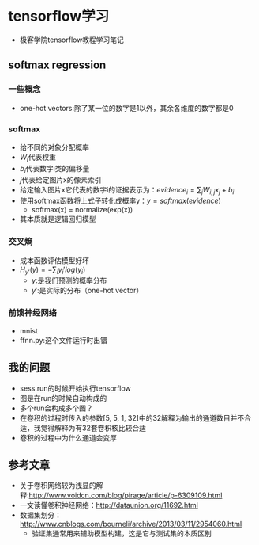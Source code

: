 # tensorflow学习
- 极客学院tensorflow教程学习笔记

## softmax regression
### 一些概念
- one-hot vectors:除了某一位的数字是1以外，其余各维度的数字都是0

### softmax
- 给不同的对象分配概率
- $W_i$代表权重
- $b_i$代表数字i类的偏移量
- $j$代表给定图片x的像素索引
- 给定输入图片x它代表的数字i的证据表示为：$evidence_i = \sum_j W_{i,j}x_j + b_i$
- 使用softmax函数将上式子转化成概率y：$y = softmax(evidence)$
    + softmax(x) = normalize(exp(x))
- 其本质就是逻辑回归模型

### 交叉熵
- 成本函数评估模型好坏
- $H_{y'} (y) = - \sum_i y_i' log(y_i)$
    + $y$:是我们预测的概率分布
    + $y'$:是实际的分布（one-hot vector）
    
### 前馈神经网络
- mnist
- ffnn.py:这个文件运行时出错
   

## 我的问题
- sess.run的时候开始执行tensorflow
- 图是在run的时候自动构成的
- 多个run会构成多个图？
- 在卷积的过程时传入的参数[5, 5, 1, 32]中的32解释为输出的通道数目并不合适，我觉得解释为有32套卷积核比较合适
- 卷积的过程中为什么通道会变厚

## 参考文章
- 关于卷积网络较为浅显的解释:http://www.voidcn.com/blog/pirage/article/p-6309109.html
- 一文读懂卷积神经网络：http://dataunion.org/11692.html
- 数据集划分：http://www.cnblogs.com/bourneli/archive/2013/03/11/2954060.html
    + 验证集通常用来辅助模型构建，这是它与测试集的本质区别